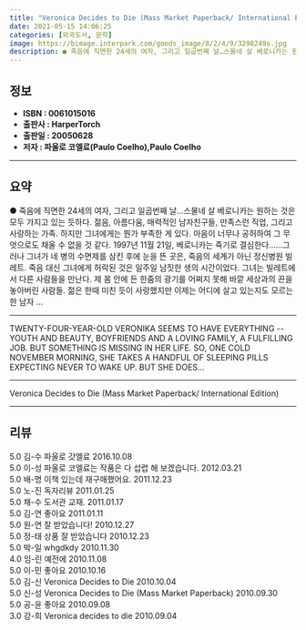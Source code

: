 ```yaml
---
title: "Veronica Decides to Die (Mass Market Paperback/ International Edition)"
date: 2021-05-15 14:06:25
categories: [외국도서, 문학]
image: https://bimage.interpark.com/goods_image/8/2/4/9/3298249s.jpg
description: ● 죽음에 직면한 24세의 여자, 그리고 일곱번째 날…스물네 살 베로니카는 원하는 것은 모두 가지고 있는 듯하다. 젊음, 아름다움, 매력적인 남자친구들, 만족스런 직업, 그리고 사랑하는 가족. 하지만 그녀에게는 뭔가 부족한 게 있다. 마음이 너무나 공허하여 그 무엇으로도 채울 수 없을
---
```


## **정보**

- **ISBN : 0061015016**
- **출판사 : HarperTorch**
- **출판일 : 20050628**
- **저자 : 파울로 코엘료(Paulo Coelho),Paulo Coelho**

------



## **요약**

●  죽음에 직면한 24세의 여자, 그리고 일곱번째 날…스물네 살 베로니카는 원하는 것은 모두 가지고 있는 듯하다. 젊음, 아름다움, 매력적인 남자친구들, 만족스런 직업, 그리고 사랑하는 가족. 하지만 그녀에게는 뭔가 부족한 게 있다. 마음이 너무나 공허하여 그 무엇으로도 채울 수 없을 것 같다. 1997년 11월 21일, 베로니카는 죽기로 결심한다……그러나 그녀가 네 병의 수면제를 삼킨 후에 눈을 뜬 곳은, 죽음의 세계가 아닌 정신병원 빌레트. 죽음 대신 그녀에게 허락된 것은 일주일 남짓한 생의 시간이었다. 그녀는 빌레트에서 다른 사람들을 만난다. 제 몸 안에 든 한줌의 광기를 어쩌지 못해 바깥 세상과의 끈을 놓아버린 사람들. 젊은 한때 미친 듯이 사랑했지만 이제는 어디에 살고 있는지도 모르는 한 남자 ...

------

TWENTY-FOUR-YEAR-OLD VERONIKA SEEMS TO HAVE EVERYTHING -- YOUTH AND BEAUTY, BOYFRIENDS AND A LOVING FAMILY, A FULFILLING JOB. BUT SOMETHING IS MISSING IN HER LIFE. SO, ONE COLD NOVEMBER MORNING, SHE TAKES A HANDFUL OF SLEEPING PILLS EXPECTING NEVER TO WAKE UP. BUT SHE DOES... 

------


Veronica Decides to Die (Mass Market Paperback/ International Edition) 

------


## **리뷰** 

5.0 김-수 파울로 갓엘료 2016.10.08 <br/>5.0 이-성 파울로 코엘료는 작품은 다 섭렵 해 보겠습니다. 2012.03.21 <br/>5.0 배-명  이책 있는데 재구매했어요. 2011.12.23 <br/>5.0 노-진 독자리뷰 2011.01.25 <br/>5.0 채-수 도서관 교재. 2011.01.17 <br/>5.0 김-연 좋아요 2011.01.11 <br/>5.0 원-연 잘 받았습니다! 2010.12.27 <br/>5.0 정-태 상품 잘 받았습니다 2010.12.23 <br/>5.0 박-일 whgdkdy 2010.11.30 <br/>4.0 임-린 예전에 2010.11.08 <br/>5.0 이-민 좋아요 2010.10.16 <br/>5.0 김-신 Veronica Decides to Die  2010.10.04 <br/>5.0 신-성 Veronica Decides to Die (Mass Market Paperback)  2010.09.30 <br/>5.0 공-윤 좋아요 2010.09.08 <br/>3.0 강-희 Veronica decides to die 2010.09.04 <br/>